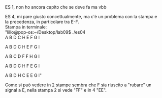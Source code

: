 ES 1, non ho ancora capito che se deve fa ma vbb  
  
ES 4, mi pare giusto concettualmente, ma c'è un problema con la stampa e la precedenza, in particolare tra E-F.  
Stampa in terminale:  
"lillo@pop-os:~/Desktop/lab09$ ./es04  
A
B
D
C
H
E
F
G
I
  

A
B
D
C
H
E
F
G
I
  

A
B
C
D
F
F
H
G
I
  
  
A
B
D
C
H
F
E
G
I
  

A
B
D
H
C
E
E
G
I"
  
Come si può vedere in 2 stampe sembra che F sia riuscito a "rubare" un signal a E, nella stampa 2 si vede "FF"  e in 4 "EE".

